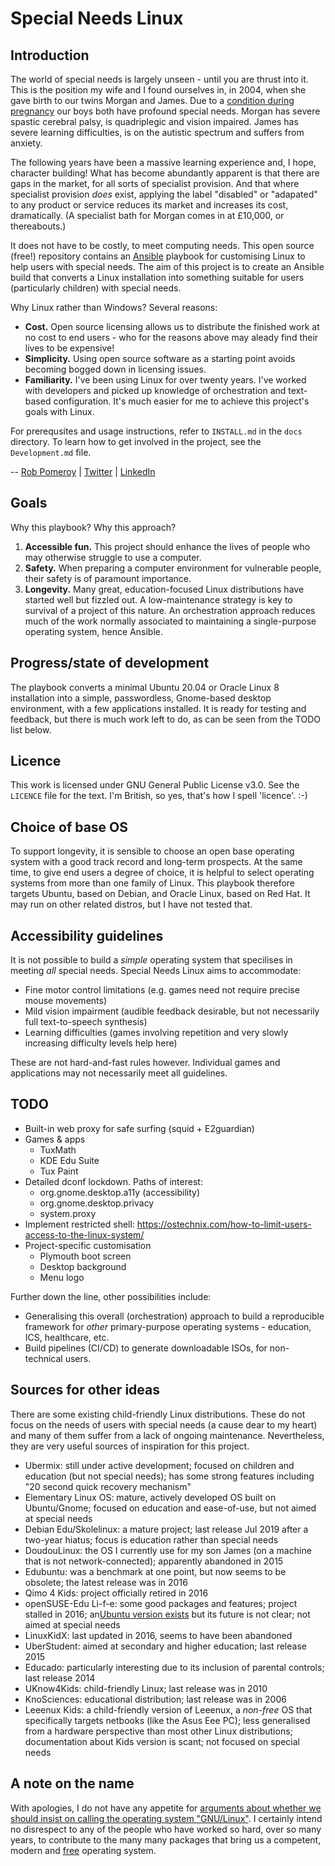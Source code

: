 # Special Needs Linux

## Introduction

The world of special needs is largely unseen - until you are thrust into it.
This is the position my wife and I found ourselves in, in 2004, when she gave
birth to our twins Morgan and James. Due to a [condition during
pregnancy](https://en.wikipedia.org/wiki/Twin-to-twin_transfusion_syndrome) our
boys both have profound special needs. Morgan has severe spastic cerebral palsy,
is quadriplegic and vision impaired. James has severe learning difficulties, is
on the autistic spectrum and suffers from anxiety.

The following years have been a massive learning experience and, I hope,
character building! What has become abundantly apparent is that there are gaps
in the market, for all sorts of specialist provision. And that where specialist
provision *does* exist, applying the label "disabled" or "adapated" to any
product or service reduces its market and increases its cost, dramatically. (A
specialist bath for Morgan comes in at £10,000, or thereabouts.)

It does not have to be costly, to meet computing needs. This open source (free!)
repository contains an [Ansible](https://www.ansible.com/) playbook for
customising Linux to help users with special needs. The aim of this project is
to create an Ansible build that converts a Linux installation into something
suitable for users (particularly children) with special needs.

Why Linux rather than Windows? Several reasons:

* **Cost.** Open source licensing allows us to distribute the finished work at
  no cost to end users - who for the reasons above may aleady find their lives
  to be expensive!
* **Simplicity.** Using open source software as a starting point avoids becoming
  bogged down in licensing issues.
* **Familiarity.** I've been using Linux for over twenty years. I've worked with
  developers and picked up knowledge of orchestration and text-based
  configuration. It's much easier for me to achieve this project's goals with
  Linux.

For prerequsites and usage instructions, refer to ```INSTALL.md``` in the
```docs``` directory. To learn how to get involved in the project, see the
```Development.md``` file.

-- [Rob Pomeroy](https://pomeroy.me/contact "contact me via my website") |
[Twitter](https://twitter.com/robpomeroy "reach me on Twitter") |
[LinkedIn](https://linkedin/com/in/robpomeroy "connect via LinkedIn")

## Goals

Why this playbook? Why this approach?

1. **Accessible fun.** This project should enhance the lives of people who may
   otherwise struggle to use a computer.
2. **Safety.** When preparing a computer environment for vulnerable people,
   their safety is of paramount importance.
3. **Longevity.** Many great, education-focused Linux distributions have started
   well but fizzled out. A low-maintenance strategy is key to survival of a
   project of this nature. An orchestration approach reduces much of the work
   normally associated to maintaining a single-purpose operating system, hence
   Ansible.

## Progress/state of development

The playbook converts a minimal Ubuntu 20.04 or Oracle Linux 8 installation into
a simple, passwordless, Gnome-based desktop environment, with a few applications
installed. It is ready for testing and feedback, but there is much work left to
do, as can be seen from the TODO list below.

## Licence

This work is licensed under GNU General Public License v3.0. See the
```LICENCE``` file for the text. I'm British, so yes, that's how I spell
'licence'. :-)

## Choice of base OS

To support longevity, it is sensible to choose an open base operating system
with a good track record and long-term prospects. At the same time, to give
end users a degree of choice, it is helpful to select operating systems from
more than one family of Linux. This playbook therefore targets Ubuntu, based on
Debian, and Oracle Linux, based on Red Hat. It may run on other related distros,
but I have not tested that.

## Accessibility guidelines

It is not possible to build a *simple* operating system that specilises in
meeting *all* special needs. Special Needs Linux aims to accommodate:

* Fine motor control limitations (e.g. games need not require precise mouse
  movements)
* Mild vision impairment (audible feedback desirable, but not necessarily full
  text-to-speech synthesis)
* Learning difficulties (games involving repetition and very slowly increasing
  difficulty levels help here)

These are not hard-and-fast rules however. Individual games and applications may
not necessarily meet all guidelines.

## TODO
 
* Built-in web proxy for safe surfing (squid + E2guardian)
* Games & apps
    * TuxMath
    * KDE Edu Suite
    * Tux Paint
* Detailed dconf lockdown. Paths of interest:
    * org.gnome.desktop.a11y (accessibility)
    * org.gnome.desktop.privacy
    * system.proxy
* Implement restricted shell: https://ostechnix.com/how-to-limit-users-access-to-the-linux-system/
* Project-specific customisation
    * Plymouth boot screen
    * Desktop background
    * Menu logo

Further down the line, other possibilities include:

* Generalising this overall (orchestration) approach to build a reproducible
  framework for *other* primary-purpose operating systems - education, ICS,
  healthcare, etc.
* Build pipelines (CI/CD) to generate downloadable ISOs, for non-technical
  users.

## Sources for other ideas

There are some existing child-friendly Linux distributions. These do not focus
on the needs of users with special needs (a cause dear to my heart) and many of
them suffer from a lack of ongoing maintenance. Nevertheless, they are very
useful sources of inspiration for this project.

* Ubermix: still under active development; focused on children and education
  (but not special needs); has some strong features including "20 second quick
  recovery mechanism"
* Elementary Linux OS: mature, actively developed OS built on Ubuntu/Gnome;
  focused on education and ease-of-use, but not aimed at special needs
* Debian Edu/Skolelinux: a mature project; last release Jul 2019 after a
  two-year hiatus; focus is education rather than special needs
* DoudouLinux: the OS I currently use for my son James (on a machine that is not
  network-connected); apparently abandoned in 2015
* Edubuntu: was a benchmark at one point, but now seems to be obsolete; the
  latest release was in 2016
* Qimo 4 Kids: project officially retired in 2016
* openSUSE-Edu Li-f-e: some good packages and features; project stalled in 2016;
  an[Ubuntu version
  exists](https://sourceforge.net/projects/cyberorg-home/files/Li-f-e/) but its
  future is not clear; not aimed at special needs
* LinuxKidX: last updated in 2016, seems to have been abandoned
* UberStudent: aimed at secondary and higher education; last release 2015
* Educado: particularly interesting due to its inclusion of parental controls;
  last release 2014
* UKnow4Kids: child-friendly Linux; last release was in 2010
* KnoSciences: educational distribution; last release was in 2006
* Leeenux Kids: a child-friendly version of Leeenux, a *non-free* OS that
  specifically targets netbooks (like the Asus Eee PC); less generalised from a
  hardware perspective than most other Linux distributions; documentation about
  Kids version is scant; not focused on special needs

## A note on the name

With apologies, I do not have any appetite for [arguments about whether we
should insist on calling the operating system
"GNU/Linux"](https://en.wikipedia.org/wiki/GNU/Linux_naming_controversy). I
certainly intend no disrespect to any of the people who have worked so hard,
over so many years, to contribute to the many many packages that bring us a
competent, modern and
[free](https://en.wikipedia.org/wiki/Free_and_open-source_software) operating
system.